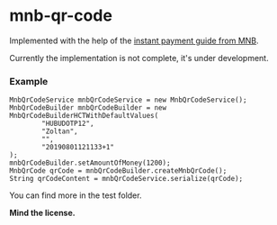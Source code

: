 # mnb-qr-code
Implemented with the help of the [instant payment guide from MNB](https://www.mnb.hu/letoltes/qr-kod-utmutato-20190712.pdf).

Currently the implementation is not complete, it's under development. 

### Example

    MnbQrCodeService mnbQrCodeService = new MnbQrCodeService();
    MnbQrCodeBuilder mnbQrCodeBuilder = new MnbQrCodeBuilderHCTWithDefaultValues(
            "HUBUDOTP12",
            "Zoltan",
            "",
            "20190801121133+1"
    );
    mnbQrCodeBuilder.setAmountOfMoney(1200);
    MnbQrCode qrCode = mnbQrCodeBuilder.createMnbQrCode();
    String qrCodeContent = mnbQrCodeService.serialize(qrCode);

You can find more in the test folder.

**Mind the license.**
